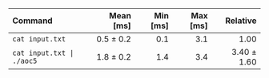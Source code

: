 | Command | Mean [ms] | Min [ms] | Max [ms] | Relative |
|:---|---:|---:|---:|---:|
| `cat input.txt` | 0.5 ± 0.2 | 0.1 | 3.1 | 1.00 |
| `cat input.txt \| ./aoc5` | 1.8 ± 0.2 | 1.4 | 3.4 | 3.40 ± 1.60 |
